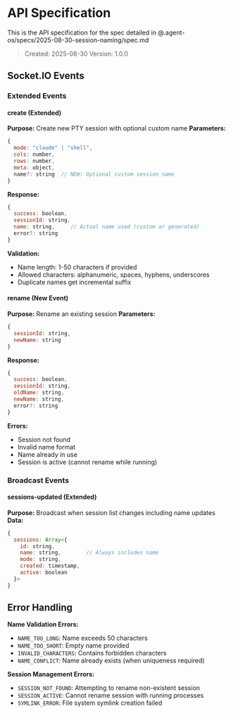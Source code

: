 # API Specification

This is the API specification for the spec detailed in @.agent-os/specs/2025-08-30-session-naming/spec.md

> Created: 2025-08-30
> Version: 1.0.0

## Socket.IO Events

### Extended Events

#### create (Extended)
**Purpose:** Create new PTY session with optional custom name
**Parameters:** 
```javascript
{
  mode: "claude" | "shell",
  cols: number,
  rows: number,
  meta: object,
  name?: string  // NEW: Optional custom session name
}
```
**Response:** 
```javascript
{
  success: boolean,
  sessionId: string,
  name: string,     // Actual name used (custom or generated)
  error?: string
}
```
**Validation:**
- Name length: 1-50 characters if provided
- Allowed characters: alphanumeric, spaces, hyphens, underscores
- Duplicate names get incremental suffix

#### rename (New Event)
**Purpose:** Rename an existing session
**Parameters:**
```javascript
{
  sessionId: string,
  newName: string
}
```
**Response:**
```javascript
{
  success: boolean,
  sessionId: string,
  oldName: string,
  newName: string,
  error?: string
}
```
**Errors:**
- Session not found
- Invalid name format  
- Name already in use
- Session is active (cannot rename while running)

### Broadcast Events

#### sessions-updated (Extended)
**Purpose:** Broadcast when session list changes including name updates
**Data:**
```javascript
{
  sessions: Array<{
    id: string,
    name: string,        // Always includes name
    mode: string,
    created: timestamp,
    active: boolean
  }>
}
```

## Error Handling

**Name Validation Errors:**
- `NAME_TOO_LONG`: Name exceeds 50 characters
- `NAME_TOO_SHORT`: Empty name provided
- `INVALID_CHARACTERS`: Contains forbidden characters
- `NAME_CONFLICT`: Name already exists (when uniqueness required)

**Session Management Errors:**
- `SESSION_NOT_FOUND`: Attempting to rename non-existent session
- `SESSION_ACTIVE`: Cannot rename session with running processes
- `SYMLINK_ERROR`: File system symlink creation failed